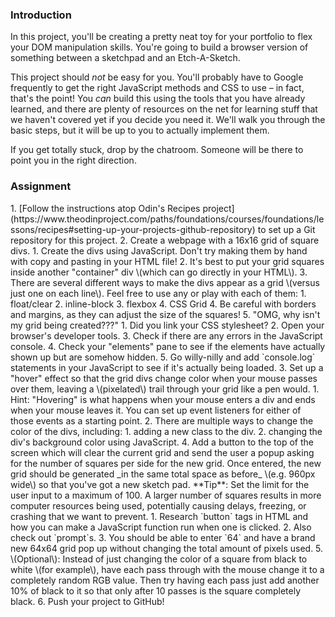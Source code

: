 ### Introduction

In this project, you'll be creating a pretty neat toy for your portfolio to flex your DOM manipulation skills. You're going to build a browser version of something between a sketchpad and an Etch-A-Sketch.

This project should _not_ be easy for you. You'll probably have to Google frequently to get the right JavaScript methods and CSS to use – in fact, that's the point! You _can_ build this using the tools that you have already learned, and there are plenty of resources on the net for learning stuff that we haven't covered yet if you decide you need it. We'll walk you through the basic steps, but it will be up to you to actually implement them.

If you get totally stuck, drop by the chatroom. Someone will be there to point you in the right direction.

### Assignment

<div class="lesson-content__panel" markdown="1">
1. [Follow the instructions atop Odin's Recipes project](https://www.theodinproject.com/paths/foundations/courses/foundations/lessons/recipes#setting-up-your-projects-github-repository) to set up a Git repository for this project.
2. Create a webpage with a 16x16 grid of square divs.
   1. Create the divs using JavaScript. Don't try making them by hand with copy and pasting in your HTML file!
   2. It's best to put your grid squares inside another "container" div \(which can go directly in your HTML\).
   3. There are several different ways to make the divs appear as a grid \(versus just one on each line\). Feel free to use any or play with each of them:
      1. float/clear
      2. inline-block
      3. flexbox
      4. CSS Grid
   4. Be careful with borders and margins, as they can adjust the size of the squares!
   5. "OMG, why isn't my grid being created???"
      1. Did you link your CSS stylesheet?
      2. Open your browser's developer tools.
      3. Check if there are any errors in the JavaScript console.
      4. Check your "elements" pane to see if the elements have actually shown up but are somehow hidden.
      5. Go willy-nilly and add  `console.log` statements in your JavaScript to see if it's actually being loaded.
3. Set up a "hover" effect so that the grid divs change color when your mouse passes over them, leaving a \(pixelated\) trail through your grid like a pen would.
   1. Hint: "Hovering" is what happens when your mouse enters a div and ends when your mouse leaves it. You can set up event listeners for either of those events as a starting point.
   2. There are multiple ways to change the color of the divs, including:
      1. adding a new class to the div.
      2. changing the div's background color using JavaScript.
4. Add a button to the top of the screen which will clear the current grid and send the user a popup asking for the number of squares per side for the new grid.  Once entered, the new grid should be generated _in the same total space as before_ \(e.g. 960px wide\) so that you've got a new sketch pad. **Tip**: Set the limit for the user input to a maximum of 100. A larger number of squares results in more computer resources being used, potentially causing delays, freezing, or crashing that we want to prevent.
   1. Research `button` tags in HTML and how you can make a JavaScript function run when one is clicked.
   2. Also check out `prompt`s.
   3. You should be able to enter `64` and have a brand new 64x64 grid pop up without changing the total amount of pixels used.
5. \(Optional\): Instead of just changing the color of a square from black to white \(for example\), have each pass through with the mouse change it to a completely random RGB value.   Then try having each pass just add another 10% of black to it so that only after 10 passes is the square completely black.
6. Push your project to GitHub!
</div>
